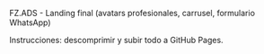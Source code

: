 FZ.ADS - Landing final (avatars profesionales, carrusel, formulario WhatsApp)

Instrucciones: descomprimir y subir todo a GitHub Pages.